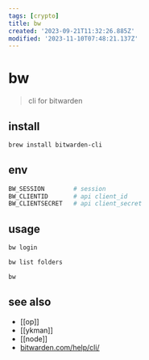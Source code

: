 ```yaml
---
tags: [crypto]
title: bw
created: '2023-09-21T11:32:26.885Z'
modified: '2023-11-10T07:48:21.137Z'
---
```


# bw

> cli for bitwarden

## install

```sh
brew install bitwarden-cli
```

## env

```sh
BW_SESSION        # session
BW_CLIENTID       # api client_id
BW_CLIENTSECRET   # api client_secret
```

## usage

```sh
bw login

bw list folders

bw 
```

## see also

- [[op]]
- [[ykman]]
- [[node]]
- [bitwarden.com/help/cli/](https://bitwarden.com/help/cli/)
